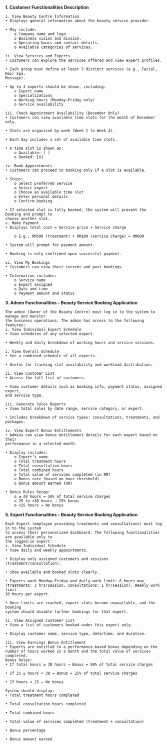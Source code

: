 **1. Customer Functionalities Description**
   
	i. View Beauty Centre Information
	• Displays general information about the beauty service provider.

	• May include:
		o Company name and logo.
		o Business vision and mission.
		o Operating hours and contact details.
		o Available categories of services.

	ii. View Services and Experts
	• Customers can explore the services offered and view expert profiles.

	• Each group must define at least 3 distinct services (e.g., Facial, Hair Spa,
	Massage).

	• Up to 3 experts should be shown, including:
		o Expert name
		o Specializations
		o Working hours (Monday–Friday only)
		o Service availability

	iii. Check Appointment Availability (December Only)
	• Customers can view available time slots for the month of December only.

	• Slots are organized by week (Week 1 to Week 4).

	• Each day includes a set of available time slots.

	• A time slot is shown as:
		o Available: [ ]
		o Booked: [X]
	
	iv. Book Appointments
	• Customers can proceed to booking only if a slot is available.

	• Steps:
		o Select preferred service
		o Select expert
		o Choose an available time slot
		o Enter personal details
		o Confirm booking
	
	• If selected slot is fully booked, the system will prevent the booking and prompt to
	choose another slot.
	v. Make Payment
	• Displays total cost = Service price + Service charge
	
		o E.g., RM500 (treatment) + RM100 (service charge) = RM600	
	
	• System will prompt for payment amount.

	• Booking is only confirmed upon successful payment.

	vi. View My Bookings
	• Customers can view their current and past bookings.

	• Information includes:
		o Service name
		o Expert assigned
		o Date and time
		o Payment amount and status

**3. Admin Functionalities – Beauty Service Booking Application**

	The admin (Owner of the Beauty Centre) must log in to the system to manage and monitor
	the business operations. The admin has access to the following features:
	i. View Individual Expert Schedule
	• View schedules of any selected expert.

	• Weekly and daily breakdown of working hours and service sessions.

	i. View Overall Schedule
	• See a combined schedule of all experts.

	• Useful for tracking slot availability and workload distribution.

	ii. View Customer List
	• Access the full list of customers.

	• View customer details such as booking info, payment status, assigned expert,
	and service type.
	
	iii. Generate Sales Reports
	• View total sales by date range, service category, or expert.

	• Includes breakdown of service types: consultations, treatments, and packages.

	iv. View Expert Bonus Entitlements
	• Admins can view bonus entitlement details for each expert based on their
	performance in a selected month.

	• Display includes:
		o Expert’s name
		o Total treatment hours
		o Total consultation hours
		o Total combined hours
		o Total value of services completed (in RM)
		o Bonus rate (based on hour threshold)
		o Bonus amount earned (RM)

	• Bonus Rules Recap:
		o ≥ 30 hours → 50% of total service charges
		o 25 to <30 hours → 25% bonus
		o <25 hours → No bonus

**5. Expert Functionalities – Beauty Service Booking Application**

	Each Expert (employee providing treatments and consultations) must log in to the system
	to access their personalized dashboard. The following functionalities are available only to
	the logged-in expert:
	i. View Individual Schedule
	• View daily and weekly appointments.

	• Display only assigned customers and sessions (treatment/consultation).

	• Show available and booked slots clearly.
	
	• Experts work Monday–Friday and daily work limit: 6 hours max
	(treatments: 3 hrs/session, consultations: 1 hr/session). Weekly work limit
	30 hours per expert.
   
	• Once limits are reached, expert slots become unavailable, and the booking
	system should disable further bookings for that expert.

	ii. View Assigned Customer List
	• View a list of customers booked under this expert only.

	• Display customer name, service type, date/time, and duration.

	iii. View Earnings Bonus Entitlement
	• Experts are entitled to a performance-based bonus depending on the
	number of hours worked in a month and the total value of services
	completed.
	Bonus Rules:
	• If total hours ≥ 30 hours → Bonus = 50% of total service charges

	• If 25 ≤ hours < 30 → Bonus = 25% of total service charges

	• If hours < 25 → No bonus

	System should display:
	• Total treatment hours completed

	• Total consultation hours completed

	• Total combined hours

	• Total value of services completed (treatment + consultation)

	• Bonus percentage

	• Bonus amount earned

